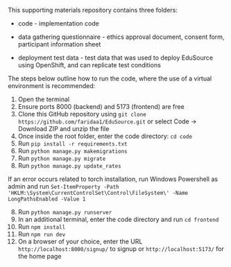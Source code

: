 This supporting materials repository contains three folders:

* code - implementation code

* data gathering questionnaire - ethics approval document, consent form, participant information sheet

* deployment test data - test data that was used to deploy EduSource using OpenShift, and can replicate test conditions


The steps below outline how to run the code, where the use of a virtual environment is recommended:
1. Open the terminal
2. Ensure ports 8000 (backend) and 5173 (frontend) are free
3. Clone this GitHub repository using `git clone https://github.com/faridaa1/EduSource.git` or select Code -> Download ZIP and unzip the file
4. Once inside the root folder, enter the code directory: `cd code`
6. Run `pip install -r requirements.txt`
7. Run `python manage.py makemigrations`
8. Run `python manage.py migrate`
9. Run  `python manage.py update_rates`

If an error occurs related to torch installation, run Windows Powershell as admin and run `Set-ItemProperty -Path 'HKLM:\System\CurrentControlSet\Control\FileSystem\' -Name LongPathsEnabled -Value 1`

8. Run `python manage.py runserver`
9. In an additional terminal, enter the code directory and run `cd frontend`
10. Run `npm install`
11. Run  `npm run dev`
12. On a browser of your choice, enter the URL `http://localhost:8000/signup/` to signup or `http://localhost:5173/` for the home page
